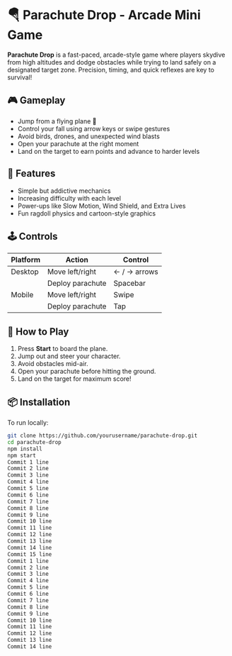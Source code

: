 # 🪂 Parachute Drop - Arcade Mini Game

**Parachute Drop** is a fast-paced, arcade-style game where players skydive from high altitudes and dodge obstacles while trying to land safely on a designated target zone. Precision, timing, and quick reflexes are key to survival!

## 🎮 Gameplay

- Jump from a flying plane 🚁
- Control your fall using arrow keys or swipe gestures
- Avoid birds, drones, and unexpected wind blasts
- Open your parachute at the right moment
- Land on the target to earn points and advance to harder levels

## 🧠 Features

- Simple but addictive mechanics
- Increasing difficulty with each level
- Power-ups like Slow Motion, Wind Shield, and Extra Lives
- Fun ragdoll physics and cartoon-style graphics

## 🕹️ Controls

| Platform       | Action               | Control       |
|----------------|----------------------|---------------|
| Desktop        | Move left/right      | ← / → arrows  |
|                | Deploy parachute     | Spacebar      |
| Mobile         | Move left/right      | Swipe         |
|                | Deploy parachute     | Tap           |

## 🚀 How to Play

1. Press **Start** to board the plane.
2. Jump out and steer your character.
3. Avoid obstacles mid-air.
4. Open your parachute before hitting the ground.
5. Land on the target for maximum score!

## 📦 Installation

To run locally:

```bash
git clone https://github.com/yourusername/parachute-drop.git
cd parachute-drop
npm install
npm start
Commit 1 line
Commit 2 line
Commit 3 line
Commit 4 line
Commit 5 line
Commit 6 line
Commit 7 line
Commit 8 line
Commit 9 line
Commit 10 line
Commit 11 line
Commit 12 line
Commit 13 line
Commit 14 line
Commit 15 line
Commit 1 line
Commit 2 line
Commit 3 line
Commit 4 line
Commit 5 line
Commit 6 line
Commit 7 line
Commit 8 line
Commit 9 line
Commit 10 line
Commit 11 line
Commit 12 line
Commit 13 line
Commit 14 line
